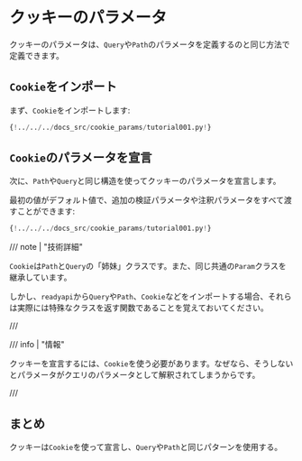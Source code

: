 # クッキーのパラメータ

クッキーのパラメータは、`Query`や`Path`のパラメータを定義するのと同じ方法で定義できます。

## `Cookie`をインポート

まず、`Cookie`をインポートします:

```Python hl_lines="3"
{!../../../docs_src/cookie_params/tutorial001.py!}
```

## `Cookie`のパラメータを宣言

次に、`Path`や`Query`と同じ構造を使ってクッキーのパラメータを宣言します。

最初の値がデフォルト値で、追加の検証パラメータや注釈パラメータをすべて渡すことができます:

```Python hl_lines="9"
{!../../../docs_src/cookie_params/tutorial001.py!}
```

/// note | "技術詳細"

`Cookie`は`Path`と`Query`の「姉妹」クラスです。また、同じ共通の`Param`クラスを継承しています。

しかし、`readyapi`から`Query`や`Path`、`Cookie`などをインポートする場合、それらは実際には特殊なクラスを返す関数であることを覚えておいてください。

///

/// info | "情報"

クッキーを宣言するには、`Cookie`を使う必要があります。なぜなら、そうしないとパラメータがクエリのパラメータとして解釈されてしまうからです。

///

## まとめ

クッキーは`Cookie`を使って宣言し、`Query`や`Path`と同じパターンを使用する。
